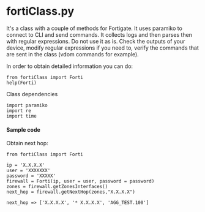 # fortiClass.py
It's a class with a couple of methods for Fortigate.
It uses paramiko to connect to CLI and send commands. It collects logs and then parses then with regular expressions.
Do not use it as is. Check the outputs of your device, modify regular expressions if you need to, verify the commands that are sent in the class (vdom commands for example).

In order to obtain detailed information you can do:
```
from fortiClass import Forti
help(Forti)
```
Class dependencies
```
import paramiko
import re
import time
```
#### Sample code 
Obtain next hop:
```
from fortiClass import Forti

ip = 'X.X.X.X'
user = 'XXXXXXX'
password = 'XXXXX'
firewall = Forti(ip, user = user, password = password)
zones = firewall.getZonesInterfaces()
next_hop = firewall.getNextHop(zones,"X.X.X.X")

next_hop => ['X.X.X.X', '* X.X.X.X', 'AGG_TEST.100']
```
